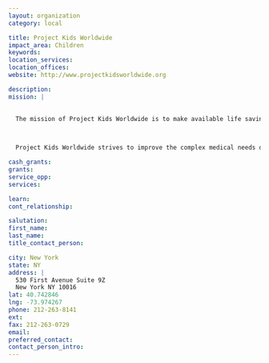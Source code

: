 ```yaml
---
layout: organization
category: local

title: Project Kids Worldwide
impact_area: Children
keywords: 
location_services: 
location_offices: 
website: http://www.projectkidsworldwide.org

description: 
mission: |
  

  The mission of Project Kids Worldwide is to make available life saving surgery and improve medical treatment for impoverished children with congenital and acquired heart disease from underserved areas throughout the world.

  

  Project Kids Worldwide strives to improve the complex medical needs of children with congenital and acquired heart disease and enhance the quality of their lives. Project Kids Worldwide is the premier organization collaborating with international social agencies and organizations to identify and bring to the United States children with congenital and acquired heart disease to save their lives through surgery. Project Kids Worldwide coordinates and allocates resources, to support this life saving work. Today and tomorrow Project Kids Worldwide strengthens and increases volunteer networks to sustain its programs.

cash_grants: 
grants: 
service_opp: 
services: 

learn: 
cont_relationship: 

salutation: 
first_name: 
last_name: 
title_contact_person: 

city: New York
state: NY
address: |
  530 First Avenue Suite 9Z  
  New York NY 10016
lat: 40.742846
lng: -73.974267
phone: 212-263-8141
ext: 
fax: 212-263-0729
email: 
preferred_contact: 
contact_person_intro: 
---
```

